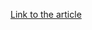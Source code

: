 [Link to the article](https://fortinet.com/blog/threat-research/please-confirm-you-received-our-apt)
